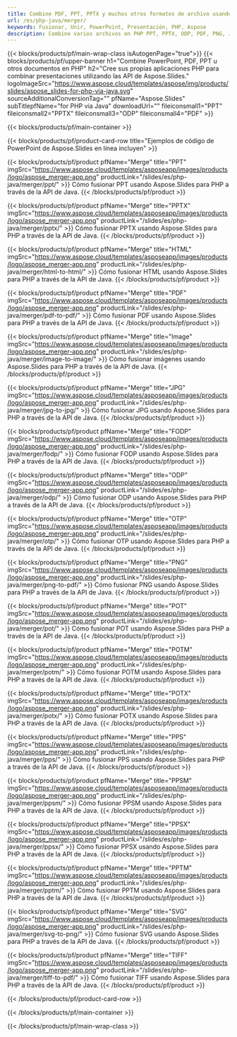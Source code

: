 ```yaml
---
title: Combine PDF, PPT, PPTX y muchos otros formatos de archivo usando PHP
url: /es/php-java/merger/
keywords: Fusionar, Unir, PowerPoint, Presentación, PHP, Aspose
description: Combine varios archivos en PHP PPT, PPTX, ODP, PDF, PNG, JPG y muchos más.
---
```


{{< blocks/products/pf/main-wrap-class isAutogenPage="true">}}
{{< blocks/products/pf/upper-banner h1="Combine PowerPoint, PDF, PPT u otros documentos en PHP" h2="Cree sus propias aplicaciones PHP para combinar presentaciones utilizando las API de Aspose.Slides." logoImageSrc="https://www.aspose.cloud/templates/aspose/img/products/slides/aspose_slides-for-php-via-java.svg" sourceAdditionalConversionTag="" pfName="Aspose.Slides" subTitlepfName="for PHP via Java" downloadUrl="" fileiconsmall1="PPT" fileiconsmall2="PPTX" fileiconsmall3="ODP" fileiconsmall4="PDF" >}}

{{< blocks/products/pf/main-container >}}

{{< blocks/products/pf/product-card-row title="Ejemplos de código de PowerPoint de Aspose.Slides en línea incluyen" >}}

{{< blocks/products/pf/product pfName="Merge" title="PPT" imgSrc="https://www.aspose.cloud/templates/asposeapp/images/products/logo/aspose_merger-app.png" productLink="/slides/es/php-java/merger/ppt/" >}}
Cómo fusionar PPT usando Aspose.Slides para PHP a través de la API de Java.
{{< /blocks/products/pf/product >}}

{{< blocks/products/pf/product pfName="Merge" title="PPTX" imgSrc="https://www.aspose.cloud/templates/asposeapp/images/products/logo/aspose_merger-app.png" productLink="/slides/es/php-java/merger/pptx/" >}}
Cómo fusionar PPTX usando Aspose.Slides para PHP a través de la API de Java.
{{< /blocks/products/pf/product >}}

{{< blocks/products/pf/product pfName="Merge" title="HTML" imgSrc="https://www.aspose.cloud/templates/asposeapp/images/products/logo/aspose_merger-app.png" productLink="/slides/es/php-java/merger/html-to-html/" >}}
Cómo fusionar HTML usando Aspose.Slides para PHP a través de la API de Java.
{{< /blocks/products/pf/product >}}

{{< blocks/products/pf/product pfName="Merge" title="PDF" imgSrc="https://www.aspose.cloud/templates/asposeapp/images/products/logo/aspose_merger-app.png" productLink="/slides/es/php-java/merger/pdf-to-pdf/" >}}
Cómo fusionar PDF usando Aspose.Slides para PHP a través de la API de Java.
{{< /blocks/products/pf/product >}}

{{< blocks/products/pf/product pfName="Merge" title="Image" imgSrc="https://www.aspose.cloud/templates/asposeapp/images/products/logo/aspose_merger-app.png" productLink="/slides/es/php-java/merger/image-to-image/" >}}
Cómo fusionar imágenes usando Aspose.Slides para PHP a través de la API de Java.
{{< /blocks/products/pf/product >}}

{{< blocks/products/pf/product pfName="Merge" title="JPG" imgSrc="https://www.aspose.cloud/templates/asposeapp/images/products/logo/aspose_merger-app.png" productLink="/slides/es/php-java/merger/jpg-to-jpg/" >}}
Cómo fusionar JPG usando Aspose.Slides para PHP a través de la API de Java.
{{< /blocks/products/pf/product >}}

{{< blocks/products/pf/product pfName="Merge" title="FODP" imgSrc="https://www.aspose.cloud/templates/asposeapp/images/products/logo/aspose_merger-app.png" productLink="/slides/es/php-java/merger/fodp/" >}}
Cómo fusionar FODP usando Aspose.Slides para PHP a través de la API de Java.
{{< /blocks/products/pf/product >}}

{{< blocks/products/pf/product pfName="Merge" title="ODP" imgSrc="https://www.aspose.cloud/templates/asposeapp/images/products/logo/aspose_merger-app.png" productLink="/slides/es/php-java/merger/odp/" >}}
Cómo fusionar ODP usando Aspose.Slides para PHP a través de la API de Java.
{{< /blocks/products/pf/product >}}

{{< blocks/products/pf/product pfName="Merge" title="OTP" imgSrc="https://www.aspose.cloud/templates/asposeapp/images/products/logo/aspose_merger-app.png" productLink="/slides/es/php-java/merger/otp/" >}}
Cómo fusionar OTP usando Aspose.Slides para PHP a través de la API de Java.
{{< /blocks/products/pf/product >}}

{{< blocks/products/pf/product pfName="Merge" title="PNG" imgSrc="https://www.aspose.cloud/templates/asposeapp/images/products/logo/aspose_merger-app.png" productLink="/slides/es/php-java/merger/png-to-pdf/" >}}
Cómo fusionar PNG usando Aspose.Slides para PHP a través de la API de Java.
{{< /blocks/products/pf/product >}}

{{< blocks/products/pf/product pfName="Merge" title="POT" imgSrc="https://www.aspose.cloud/templates/asposeapp/images/products/logo/aspose_merger-app.png" productLink="/slides/es/php-java/merger/pot/" >}}
Cómo fusionar POT usando Aspose.Slides para PHP a través de la API de Java.
{{< /blocks/products/pf/product >}}

{{< blocks/products/pf/product pfName="Merge" title="POTM" imgSrc="https://www.aspose.cloud/templates/asposeapp/images/products/logo/aspose_merger-app.png" productLink="/slides/es/php-java/merger/potm/" >}}
Cómo fusionar POTM usando Aspose.Slides para PHP a través de la API de Java.
{{< /blocks/products/pf/product >}}

{{< blocks/products/pf/product pfName="Merge" title="POTX" imgSrc="https://www.aspose.cloud/templates/asposeapp/images/products/logo/aspose_merger-app.png" productLink="/slides/es/php-java/merger/potx/" >}}
Cómo fusionar POTX usando Aspose.Slides para PHP a través de la API de Java.
{{< /blocks/products/pf/product >}}

{{< blocks/products/pf/product pfName="Merge" title="PPS" imgSrc="https://www.aspose.cloud/templates/asposeapp/images/products/logo/aspose_merger-app.png" productLink="/slides/es/php-java/merger/pps/" >}}
Cómo fusionar PPS usando Aspose.Slides para PHP a través de la API de Java.
{{< /blocks/products/pf/product >}}

{{< blocks/products/pf/product pfName="Merge" title="PPSM" imgSrc="https://www.aspose.cloud/templates/asposeapp/images/products/logo/aspose_merger-app.png" productLink="/slides/es/php-java/merger/ppsm/" >}}
Cómo fusionar PPSM usando Aspose.Slides para PHP a través de la API de Java.
{{< /blocks/products/pf/product >}}

{{< blocks/products/pf/product pfName="Merge" title="PPSX" imgSrc="https://www.aspose.cloud/templates/asposeapp/images/products/logo/aspose_merger-app.png" productLink="/slides/es/php-java/merger/ppsx/" >}}
Cómo fusionar PPSX usando Aspose.Slides para PHP a través de la API de Java.
{{< /blocks/products/pf/product >}}

{{< blocks/products/pf/product pfName="Merge" title="PPTM" imgSrc="https://www.aspose.cloud/templates/asposeapp/images/products/logo/aspose_merger-app.png" productLink="/slides/es/php-java/merger/pptm/" >}}
Cómo fusionar PPTM usando Aspose.Slides para PHP a través de la API de Java.
{{< /blocks/products/pf/product >}}

{{< blocks/products/pf/product pfName="Merge" title="SVG" imgSrc="https://www.aspose.cloud/templates/asposeapp/images/products/logo/aspose_merger-app.png" productLink="/slides/es/php-java/merger/svg-to-png/" >}}
Cómo fusionar SVG usando Aspose.Slides para PHP a través de la API de Java.
{{< /blocks/products/pf/product >}}

{{< blocks/products/pf/product pfName="Merge" title="TIFF" imgSrc="https://www.aspose.cloud/templates/asposeapp/images/products/logo/aspose_merger-app.png" productLink="/slides/es/php-java/merger/tiff-to-pdf/" >}}
Cómo fusionar TIFF usando Aspose.Slides para PHP a través de la API de Java.
{{< /blocks/products/pf/product >}}

{{< /blocks/products/pf/product-card-row >}}

{{< /blocks/products/pf/main-container >}}
    
{{< /blocks/products/pf/main-wrap-class >}}